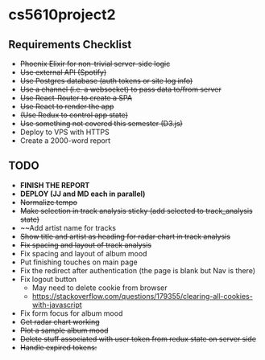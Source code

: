 # cs5610project2

## Requirements Checklist
* ~~Phoenix Elixir for non-trivial server-side logic~~
* ~~Use external API (Spotify)~~
* ~~Use Postgres database (auth tokens or site log info)~~
* ~~Use a channel (i.e. a websocket) to pass data to/from server~~
* ~~Use React-Router to create a SPA~~
* ~~Use React to render the app~~
* ~~(Use Redux to control app state)~~
* ~~Use something not covered this semester (D3.js)~~
* Deploy to VPS with HTTPS
* Create a 2000-word report

## TODO
* **FINISH THE REPORT**
* **DEPLOY (JJ and MD each in parallel)**
* ~~Normalize tempo~~
* ~~Make selection in track analysis sticky (add selected to track_analysis state)~~
* ~~Add artist name for tracks
* ~~Show title and artist as heading for radar chart in track analysis~~
* ~~Fix spacing and layout of track analysis~~
* Fix spacing and layout of album mood
* Put finishing touches on main page
* Fix the redirect after authentication (the page is blank but Nav is there)
* Fix logout button
  * May need to delete cookie from browser
  * https://stackoverflow.com/questions/179355/clearing-all-cookies-with-javascript
* Fix form focus for album mood
* ~~Get radar chart working~~
* ~~Plot a sample album mood~~
* ~~Delete stuff associated with user token from redux state on server side~~
* ~~Handle expired tokens:~~
